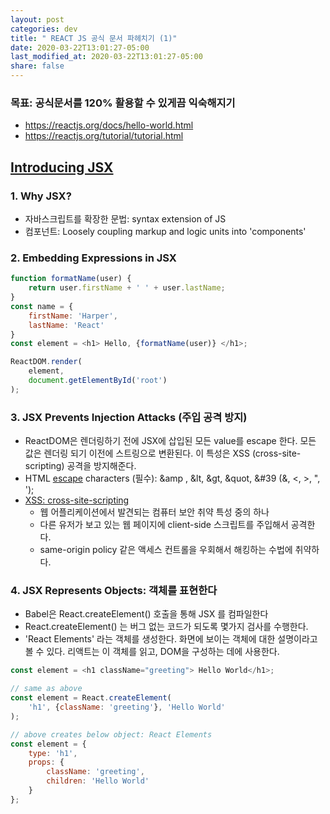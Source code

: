 ```yaml
---
layout: post
categories: dev
title: " REACT JS 공식 문서 파헤치기 (1)"
date: 2020-03-22T13:01:27-05:00
last_modified_at: 2020-03-22T13:01:27-05:00
share: false
---
```


### **목표: 공식문서를 120% 활용할 수 있게끔 익숙해지기**
- https://reactjs.org/docs/hello-world.html
- https://reactjs.org/tutorial/tutorial.html 

## [Introducing JSX](https://reactjs.org/docs/introducing-jsx.html)

### 1. Why JSX?

- 자바스크립트를 확장한 문법: syntax extension of JS
- 컴포넌트: Loosely coupling markup and logic units into 'components' 

### 2. Embedding Expressions in JSX

```js
function formatName(user) {
    return user.firstName + ' ' + user.lastName;
}
const name = {
    firstName: 'Harper',
    lastName: 'React'
}
const element = <h1> Hello, {formatName(user)} </h1>;

ReactDOM.render(
    element,
    document.getElementById('root')
);
```

### 3. JSX Prevents Injection Attacks (주입 공격 방지)

- ReactDOM은 렌더링하기 전에 JSX에 삽입된 모든 value를 escape 한다. 모든 값은 렌더링 되기 이전에 스트링으로 변환된다. 이 특성은 XSS (cross-site-scripting) 공격을 방지해준다. 
- HTML [escape](https://stackoverflow.com/questions/7381974/which-characters-need-to-be-escaped-in-html) characters (필수): &amp , &lt, &gt, &quot, &#39 (&, <, >, ", ');
- [XSS: cross-site-scripting](https://en.wikipedia.org/wiki/Cross-site_scripting)
    - 웹 어플리케이션에서 발견되는 컴퓨터 보안 취약 특성 중의 하나
    - 다른 유저가 보고 있는 웹 페이지에 client-side 스크립트를 주입해서 공격한다.
    - same-origin policy 같은 액세스 컨트롤을 우회해서 해킹하는 수법에 취약하다.

### 4. JSX Represents Objects: 객체를 표현한다

- Babel은 React.createElement() 호출을 통해 JSX 를 컴파일한다
- React.createElement() 는 버그 없는 코드가 되도록 몇가지 검사를 수행한다. 
- 'React Elements' 라는 객체를 생성한다. 화면에 보이는 객체에 대한 설명이라고 볼 수 있다. 리액트는 이 객체를 읽고, DOM을 구성하는 데에 사용한다.

```js
const element = <h1 className="greeting"> Hello World</h1>;

// same as above
const element = React.createElement(
    'h1', {className: 'greeting'}, 'Hello World'
);

// above creates below object: React Elements
const element = {
    type: 'h1',
    props: {
        className: 'greeting',
        children: 'Hello World'
    }
};
```

